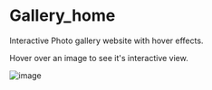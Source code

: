 # Gallery_home
Interactive Photo gallery website with hover effects.

Hover over an image to see it's interactive view.

![image](https://user-images.githubusercontent.com/76453258/117504911-d0f0c400-afa0-11eb-9291-6aa4c7b49a27.png)

